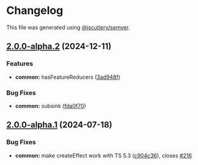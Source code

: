 # Changelog

This file was generated using [@jscutlery/semver](https://github.com/jscutlery/semver).

## [2.0.0-alpha.2](https://github.com/spierala/mini-rx-store/compare/common-2.0.0-alpha.1...common-2.0.0-alpha.2) (2024-12-11)


### Features

* **common:** hasFeatureReducers ([3ad948f](https://github.com/spierala/mini-rx-store/commit/3ad948f94d57a884b7a8e0d03d46f1caac26b22c))


### Bug Fixes

* **common:** subsink ([fda0f70](https://github.com/spierala/mini-rx-store/commit/fda0f70652e64cabdd1a3e39670745c878dd26d3))

## [2.0.0-alpha.1](https://github.com/spierala/mini-rx-store/compare/common-2.0.0-alpha.0...common-2.0.0-alpha.1) (2024-07-18)


### Bug Fixes

* **common:** make createEffect work with TS 5.3 ([c904c36](https://github.com/spierala/mini-rx-store/commit/c904c368378f11b9e2ba8b65429237eb3c6be543)), closes [#216](https://github.com/spierala/mini-rx-store/issues/216)
